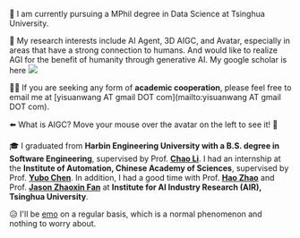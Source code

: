 👋 I am currently pursuing a MPhil degree in Data Science at Tsinghua University.

🤔 My research interests include AI Agent, 3D AIGC, and Avatar, especially in areas that have a strong connection to humans. And would like to realize AGI for the benefit of humanity through generative AI.
My google scholar is here <a href='https://scholar.google.com/citations?user=uVMnzPMAAAAJ'><img src="https://img.shields.io/endpoint?logo=Google%20Scholar&url=https%3A%2F%2Fcdn.jsdelivr.net%2Fgh%2Fyisuanwang%2Fyisuanwang.github.io@google-scholar-stats%2Fgs_data_shieldsio.json&labelColor=f6f6f6&color=9cf&style=flat&label=citations"></a>

🙋‍♂️ If you are seeking any form of **academic cooperation**, please feel free to email me at [yisuanwang AT gmail DOT com](mailto:yisuanwang AT gmail DOT com). 

⬅️ What is AIGC? Move your mouse over the avatar on the left to see it! 🤯

🎓 I graduated from **Harbin Engineering University with a B.S. degree in Software Engineering**, supervised by Prof. **[Chao Li](https://mohub.net/help/MoHub/UserServiceCases/Cases1.html#%E6%95%99%E5%B8%88%E4%BB%8B%E7%BB%8D)**.
I had an internship at the **Institute of Automation, Chinese Academy of Sciences**, supervised by Prof. **[Yubo Chen](https://scholar.google.com/citations?hl=en&user=9z7GPxIAAAAJ)**.
In addition, I had a good time with Prof. **[Hao Zhao](https://scholar.google.com/citations?hl=en&user=ygQznUQAAAAJ)** and Prof. **[Jason Zhaoxin Fan](https://scholar.google.com/citations?user=JHvyYDQAAAAJ)** at **Institute for AI Industry Research (AIR), Tsinghua University**.

😥 I'll be [emo](https://yisuanwang.github.io/emo) on a regular basis, which is a normal phenomenon and nothing to worry about.
